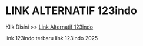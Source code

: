 # LINK ALTERNATIF 123indo

Klik Disini >> <a href="https://linksto.pages.dev/">Link Alternatif 123indo </a>

link 123indo terbaru
link 123indo 2025